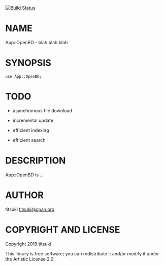 [![Build Status](https://travis-ci.org/titsuki/p6-AppOpenBD.svg?branch=master)](https://travis-ci.org/titsuki/p6-AppOpenBD)

NAME
====

App::OpenBD - blah blah blah

SYNOPSIS
========

```perl6
use App::OpenBD;
```

TODO
====

  * asynchronous file download

  * incremental update

  * efficient indexing

  * efficient search

DESCRIPTION
===========

App::OpenBD is ...

AUTHOR
======

titsuki <titsuki@cpan.org>

COPYRIGHT AND LICENSE
=====================

Copyright 2019 titsuki

This library is free software; you can redistribute it and/or modify it under the Artistic License 2.0.

